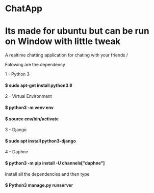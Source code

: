 # ChatApp
# Its made for ubuntu but can be run on Window with little tweak
A realtime chatting application for chating with your friends /

  Folowing are the dependency 
	
1 - Python 3 

<h4> $ sudo apt-get install python3.9 </h4>

2 - Virtual Environment 

<h4>$ python3 -m venv env </h4> 

<h4> $ source env/bin/activate </h4> 

3 - Django 

<h4>$ sudo apt install python3-django </h4>

4 - Daphne 

<h4>$ python3 -m pip install -U channels["daphne"] </h4>

Install all the dependencies and then type 

<h4>$ Python3 manage.py runserver </h4> 


 
